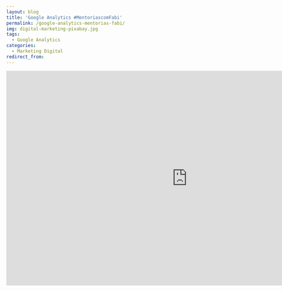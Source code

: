 ```yaml
---
layout: blog
title: 'Google Analytics #MentoriascomFabi'
permalink: /google-analytics-mentorias-fabi/
img: digital-marketing-pixabay.jpg
tags:
  - Google Analytics
categories:
  - Marketing Digital
redirect_from:
---
```


<iframe src="https://docs.google.com/presentation/d/e/2PACX-1vTKY9oaqksPeUrw9uDV7ZS--TJkXLGx1L7rAoZWr3RgY-LDjeF--9QeeuEnjtTaEjg4uujQzTg2KGMp/embed?start=false&loop=false&delayms=3000" frameborder="0" width="960" height="569" allowfullscreen="true" mozallowfullscreen="true" webkitallowfullscreen="true"></iframe>